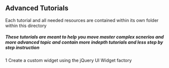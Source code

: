 ## Advanced Tutorials

Each tutorial and all needed resources are contained within its own folder within this directory

##### These tutorials are meant to help you move master complex scnerios and more advanced topic and contain more indepth tutorials and less step by step instruction

1 Create a custom widget using the jQuery UI Widget factory